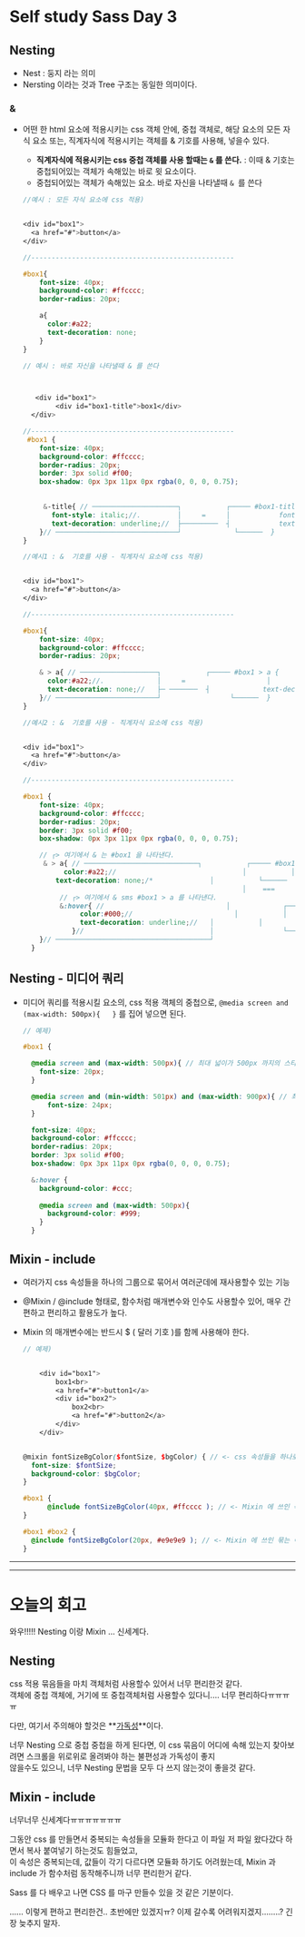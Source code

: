 # Self study Sass Day 3

## Nesting

- Nest : 둥지 라는 의미
- Nersting 이라는 것과 Tree 구조는 동일한 의미이다.

### &

- 어떤 한 html 요소에 적용시키는 css 객체 안에, 중첩 객체로, 해당 요소의 모든 자식 요소 또는, 직계자식에 적용시키는 객체를 & 기호를 사용해, 넣을수 있다. 

  - **직계자식에 적용시키는 css 중첩 객체를 사용 할때는 `&` 를 쓴다.** : 이때 & 기호는 중첩되어있는 객체가 속해있는 바로 윗 요소이다.
  - 중첩되어있는 객체가 속해있는 요소. 바로 자신을 나타낼때 `& `를 쓴다

  ```scss
  //예시 : 모든 자식 요소에 css 적용)
  
  
  <div id="box1">
  	<a href="#">button</a>
  </div>
  
  //--------------------------------------------------
  
  #box1{
      font-size: 40px;
      background-color: #ffcccc;
      border-radius: 20px;
  
      a{
        color:#a22;
        text-decoration: none;  
      }
  }
  ```

  ```scss
  // 예시 : 바로 자신을 나타낼때 & 를 쓴다
  
  
  
     <div id="box1">
          <div id="box1-title">box1</div>
  	</div>
  
  //--------------------------------------------------
   #box1 {
      font-size: 40px;
      background-color: #ffcccc;
      border-radius: 20px;
      border: 3px solid #f00;
      box-shadow: 0px 3px 11px 0px rgba(0, 0, 0, 0.75);
  
       
       &-title{ // ─────────────────────┐           ┌───── #box1-title{
         font-style: italic;//.         │     =     │		     font-style: italic;
         text-decoration: underline;//  ├─────────  ┤	  	     text-decoration: underline
      }// ──────────────────────────────┘	          └──────  }	
  }
  
  ```

  ```scss
  //예시1 : &  기호를 사용 - 직계자식 요소에 css 적용)
  
  
  <div id="box1">
  	<a href="#">button</a>
  </div>
  
  //--------------------------------------------------
  
  #box1{
      font-size: 40px;
      background-color: #ffcccc;
      border-radius: 20px;
  
      & > a{ // ───────────────────┐           ┌───── #box1 > a {
        color:#a22;//.             │     =   	              │		     color:#a22;
        text-decoration: none;//   ├─ ───────  ┤	  	     text-decoration: none
      }// ─────────────────────────┘			     └──────  }	
  }
  ```

  ```scss
  //예시2 : &  기호를 사용 - 직계자식 요소에 css 적용)
  
  
  <div id="box1">
  	<a href="#">button</a>
  </div>
  
  //--------------------------------------------------
  
  #box1 {
      font-size: 40px;
      background-color: #ffcccc;
      border-radius: 20px;
      border: 3px solid #f00;
      box-shadow: 0px 3px 11px 0px rgba(0, 0, 0, 0.75);
  
      // ┌> 여기에서 & 는 #box1 을 나타낸다.
       & > a{ // ────────────────────────────┐           ┌───── #box1 > a {
        	color:#a22;//			                    │           │		     color:#a22;
          text-decoration: none;/*              │           └──────	 text-decoration: none }
              					                        │    ===                                           */
           // ┌> 여기에서 & sms #box1 > a 를 나타낸다.
           &:hover{ //            			        │	          ┌───── #box1 > a:hover {
                color:#000;//			              │           │		     color:#000;
                text-decoration: underline;//   │           │	  	     text-decoration: underline;
              }//                               │			      └──────  }	
      }// ──────────────────────────────────────┘
    }
  ```

## Nesting - 미디어 쿼리

- 미디어 쿼리를 적용시킬 요소의, css 적용 객체의 중첩으로, `@media screen and (max-width: 500px){   }` 를 집어 넣으면 된다.

  ```scss
  // 예제)
  
  #box1 {
  
    @media screen and (max-width: 500px){ // 최대 넓이가 500px 까지의 스타일 ( 500px 보다 작을때 )
      font-size: 20px;
    }
  
    @media screen and (min-width: 501px) and (max-width: 900px){ // 최소 넓이가 501px 부터  최대 넓이 900px까지의 스타일 
        font-size: 24px;
    }
  
    font-size: 40px;
    background-color: #ffcccc;
    border-radius: 20px;
    border: 3px solid #f00;
    box-shadow: 0px 3px 11px 0px rgba(0, 0, 0, 0.75);
  
    &:hover {
      background-color: #ccc;
        
      @media screen and (max-width: 500px){
        background-color: #999;
      }
    }
  ```

  

## Mixin - include

- 여러가지 css 속성들을 하나의 그룹으로 묶어서 여러군데에 재사용할수 있는 기능

- @Mixin / @include 형태로, 함수처럼 매개변수와 인수도 사용할수 있어, 매우 간편하고 편리하고 활용도가 높다.

- Mixin 의 매개변수에는 반드시 $ ( 달러 기호 )를 함께 사용해야 한다. 

  ```scss
  // 예제)
  
  
      <div id="box1">
          box1<br>
          <a href="#">button1</a>
          <div id="box2">
              box2<br>
              <a href="#">button2</a>
          </div>
      </div>
  
  
  @mixin fontSizeBgColor($fontSize, $bgColor) { // <- css 속성들을 하나로 묶는 이름과, 각기 다를 속성 값들을 매개변수에 넣는다.
    font-size: $fontSize;
    background-color: $bgColor;
  }
  
  #box1 {
        @include fontSizeBgColor(40px, #ffcccc ); // <- Mixin 에 쓰인 묶는 이름을과, 각기 다르게 넣은 속성값들을 인수에 넣는다.
  }
  
  #box1 #box2 {
    @include fontSizeBgColor(20px, #e9e9e9 ); // <- Mixin 에 쓰인 묶는 이름을과, 각기 다르게 넣은 속성값들을 인수에 넣는다.
  }
  
  ```

---

---

# 오늘의 회고 

와우!!!!! Nesting 이랑 Mixin ... 신세계다. 

## Nesting 

css 적용 묶음들을 마치 객체처럼 사용할수 있어서 너무 편리한것 같다. <br>객체에 중첩 객체에, 거기에 또 중첩객체처럼 사용할수 있다니.... 너무 편리하다ㅠㅠㅠㅠ 

다만, 여기서 주의해야 할것은 **<u>가독성</u>**이다.

너무 Nesting 으로 중첩 중첩을 하게 된다면, 이  css 묶음이 어디에 속해 있는지 찾아보려면 스크롤을 위로위로 올려봐야 하는 불편성과 가독성이 좋지 <br>않을수도 있으니, 너무 Nesting 문법을 모두 다 쓰지 않는것이 좋을것 같다. 

## Mixin - include

너무너무 신세계다ㅠㅠㅠㅠㅠㅠㅠ

그동안 css 를 만들면서 중복되는 속성들을 모듈화 한다고 이 파일 저 파일 왔다갔다 하면서 복사 붙여넣기 하는것도 힘들었고, <br>이 속성은 중복되는데, 값들이 각기 다르다면 모듈화 하기도 어려웠는데, Mixin 과 include 가 함수처럼 동작해주니까 너무 편리한거 같다.

Sass 를 다 배우고 나면 CSS 를 마구 만들수 있을 것 같은 기분이다. 

...... 이렇게 편하고 편리한건.. 초반에만 있겠지ㅠ? 이제 갈수록 어려워지겠지........? 긴장 늦추지 말자.

 

